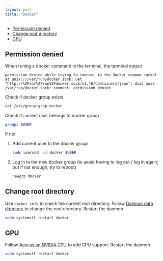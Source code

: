 ```yaml
---
layout: post
title: "Docker"
---
```


- [Permission denied](#permission-denied)
- [Change root directory](#change-root-directory)
- [GPU](#gpu)

## Permission denied

When runing a docker command in the terminal, the terminal output

```text
permission denied while trying to connect to the Docker daemon socket at unix:///var/run/docker.sock: Get "http://%2Fvar%2Frun%2Fdocker.sock/v1.46/containers/json": dial unix /var/run/docker.sock: connect: permission denied
```

Check if docker group exists

```bash
cat /etc/group|grep docker
```

Check if current user belongs to docker group

```bash
groups $USER
```

If not

1. Add current user to the docker group
  
    ```bash
    sudo usermod -aG docker $USER
    ```

1. Log in to the new docker group (to avoid having to log out / log in again; but if not enough, try to reboot)

   ```bash
   newgrp docker
   ```

## Change root directory

Use `docker info` to check the current root directory. Follow [Daemon data directory](https://docs.docker.com/engine/daemon/#daemon-data-directory) to change the root directory. Restart the daemon

```bash
sudo systemctl restart docker
```

## GPU

Follow [Access an NVIDIA GPU](https://docs.docker.com/engine/containers/resource_constraints/#access-an-nvidia-gpu) to add GPU support. Restart the daemon

```bash
sudo systemctl restart docker
```
